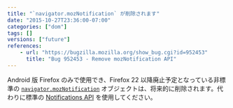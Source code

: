 ```yaml
---
title: "`navigator.mozNotification` が削除されます"
date: "2015-10-27T23:36:00-07:00"
categories: ["dom"]
tags: []
versions: ["future"]
references:
    - url: "https://bugzilla.mozilla.org/show_bug.cgi?id=952453"
      title: "Bug 952453 - Remove mozNotification API"
---
```

Android 版 Firefox のみで使用でき、Firefox 22 以降廃止予定となっている非標準の [`navigator.mozNotification`](https://developer.mozilla.org/ja/docs/Web/API/Navigator/mozNotification) オブジェクトは、将来的に削除されます。代わりに標準の [Notifications API](https://developer.mozilla.org/ja/docs/Web/API/Notifications_API) を使用してください。
